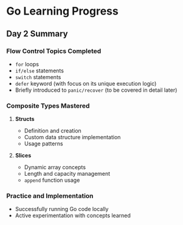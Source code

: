 # Go Learning Progress

## Day 2 Summary

### Flow Control Topics Completed
- `for` loops
- `if/else` statements
- `switch` statements
- `defer` keyword (with focus on its unique execution logic)
- Briefly introduced to `panic/recover` (to be covered in detail later)

### Composite Types Mastered
1. **Structs**
   - Definition and creation
   - Custom data structure implementation
   - Usage patterns

2. **Slices**
   - Dynamic array concepts
   - Length and capacity management
   - `append` function usage

### Practice and Implementation
- Successfully running Go code locally
- Active experimentation with concepts learned